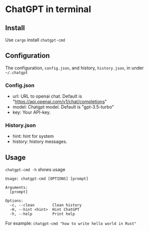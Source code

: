 # ChatGPT in terminal

## Install
Use `cargo` install `chatgpt-cmd`

## Configuration
The configuration, `config.json`, and history, `history.json`, in under `~/.chatgpt`

### Config.json
 - url: URL to openai chat. Default is "https://api.openai.com/v1/chat/completions"
 - model: Chatgpt model. Default is "gpt-3.5-turbo"
 - key: Your API-key.

### History.json
 - hint: hint for system
 - history: history messages.

## Usage
`chatgpt-cmd -h` shows usage

```
Usage: chatgpt-cmd [OPTIONS] [prompt]

Arguments:
  [prompt]

Options:
  -c, --clean        Clean history
  -H, --hint <hint>  Hint ChatGPT
  -h, --help         Print help
```

For example:
`chatgpt-cmd "how to write hello world in Rust"`
